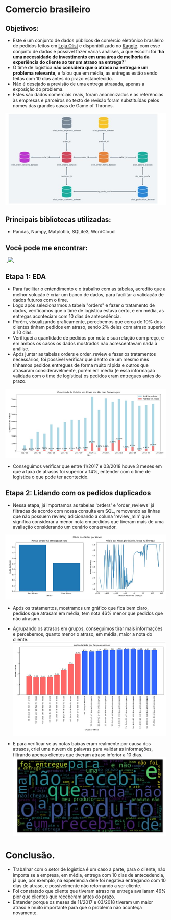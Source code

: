 # Comercio brasileiro


## Objetivos:

- Este é um conjunto de dados públicos de comércio eletrônico brasileiro de pedidos feitos em [Loja Olist](https://www.olist.com/) e disponibilizado no [Kaggle](https://www.kaggle.com/datasets/olistbr/brazilian-ecommerce?select=olist_customers_dataset.csv). com esse conjunto de dados é possível fazer várias análises, a que escolhi foi **'há uma necessidade de investimento em uma área de melhoria da experiência do cliente ao ter um atraso na entrega?'**
- O time de logistica __não considera que o atraso na entrega é um problema relevante__, e falou que em média, as entregas estão sendo feitas com 10 dias antes do prazo estabelecido.
- Não é desejado a previsão de uma entrega atrasada, apenas a exposição do problema.
- Estes são dados comerciais reais, foram anonimizados e as referências às empresas e parceiros no texto de revisão foram substituídas pelos nomes das grandes casas de Game of Thrones.
 
![relacionamento entre tabelas](imagens//relacionamento_entre_tabelas.jpg)

## Principais bibliotecas utilizadas:
- Pandas, Numpy, Matplotlib, SQLite3, WordCloud

## Você pode me encontrar:
&nbsp;<a href="https://www.linkedin.com/in/brunofcb/">
  <img src="https://img.shields.io/badge/linkedin-%230077B5.svg?style=for-the-badge&logo=linkedin&logoColor=white">
</a>&nbsp;

## Etapa 1: EDA
- Para facilitar o entendimento e o trabalho com as tabelas, acredito que a melhor solução é criar um banco de dados, para facilitar a validação de dados futuros com o time.
- Logo após selecionarmos a tabela "orders" e fazer o tratamento de dados, verificamos que o time de logística estava certo, e em média, as entregas aconteciam com 10 dias de antecedência.
- Porém, visualizando graficamente, percebemos que cerca de 10% dos clientes tinham pedidos em atraso, sendo 2% deles com atraso superior a 10 dias.
- Verifiquei a quantidade de pedidos por nota e sua relação com preço, e em ambos os casos os dados mostrados não acrescentavam nada à análise.
- Após juntar as tabelas orders e order_review e fazer os tratamentos necessários, foi possível verificar que dentro de um mesmo mês tínhamos pedidos entregues de forma muito rápida e outros que atrasaram consideravelmente, porém em média (e essa informação validada com o time de logística) os pedidos eram entregues antes do prazo.

![quantidade_atraso](imagens//quantidade_atraso_porcentagem.jpg)

- Conseguimos verificar que entre 11/2017 e 03/2018 houve 3 meses em que a taxa de atrasos foi superior a 14%, entender com o time de logistica o que pode ter acontecido.

## Etapa 2: Lidando com os pedidos duplicados
- Nessa etapa, já importamos as tabelas 'orders' e 'order_reviews' já filtradas de acordo com nossa consulta em SQL, removendo as linhas que não possuem review, adicionando a coluna 'review_min' que significa considerar a menor nota em pedidos que tiveram mais de uma avaliação considerando um cenário conservador.

![Houve atraso na entrega](imagens//media_notas_atraso.jpg)

- Após os tratamentos, mostramos um gráfico que fica bem claro, pedidos que atrasam em média, tem nota 46% menor que pedidos que não atrasam.
- Agrupando os atrasos em grupos, conseguimos tirar mais informações e percebemos, quanto menor o atraso, em média, maior a nota do cliente.
![média nota grupo](imagens//media_nota_grupo.jpg)

- E para verificar se as notas baixas eram realmente por causa dos atrasos, criei uma nuvem de palavras para validar as informações, filtrando apenas clientes que tiveram atraso inferior a 10 dias.
![nuvem](imagens//nuvem.jpg)

# Conclusão.
- Trabalhar com o setor de logistica é um caso a parte, para o cliente, não importa se a empresa, em média, entrega com 10 dias de antecedencia, já que, por exemplo, na experiencia dele foi negativa entregando com 10 dias de atraso, e possivelmente não retornando a ser cliente.
- Foi constatado que cliente que tiveram atraso na entrega avaliaram 46% pior que clientes que receberam antes do prazo.
- Entender porque os meses de 11/2017 e 03/2018 tiveram um maior atraso é muito importante para que o problema não aconteça novamente.
